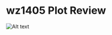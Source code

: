 # wz1405 Plot Review

![Alt text](https://raw.githubusercontent.com/wz1405/PUI2018_wz1405/master/HW8_wz1405/Figure1.png)